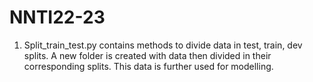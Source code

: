 # NNTI22-23

1. Split_train_test.py contains methods to divide data in test, train, dev splits. A new folder is created with data then divided in their corresponding splits. This data is further used for modelling. 

